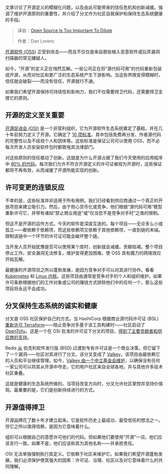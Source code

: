 
<!--
title: 开源何其重要，岂容掺沙
cover: https://cdn.thenewstack.io/media/2025/07/c6fe18df-software1.jpg
summary: 文章讨论了开源定义的模糊化问题，以及由此可能带来的信任危机和创新减缓。强调了维护开源原则的重要性，并介绍了分叉作为社区自我保护和保持生态系统健康的手段。
-->

文章讨论了开源定义的模糊化问题，以及由此可能带来的信任危机和创新减缓。强调了维护开源原则的重要性，并介绍了分叉作为社区自我保护和保持生态系统健康的手段。

> 译自：[Open Source Is Too Important To Dilute](https://thenewstack.io/open-source-is-too-important-to-dilute/)
> 
> 作者：Dan Lorenc

[开源软件 (OSS)](https://thenewstack.io/open-source/) 正受到攻击——而且不仅仅是来自那些植入恶意软件或玩弄漏洞扫描器的常见嫌疑人。

如今，“开源”的定义正在悄然瓦解。一些公司正在将“源代码可用”的代码重新包装成开源，从而对社区和更广泛的生态系统产生下游影响。当这些界限变得模糊时，信任就会破裂——而没有信任，开源就行不通。

如果我们希望开源保持可持续性和影响力，我们不仅需要捍卫代码，还需要捍卫支撑它的原则。

## 开源的定义至关重要

[开源促进会 (OSI)](https://thenewstack.io/open-source-initiative-hits-the-road-to-define-open-source-ai/) 是一个非营利组织，它为开源软件生态系统奠定了基础，并在几十年前努力定义了开源。它确定了 [10 项标准](https://opensource.org/osd)，其中包括免费再分发、作者源代码的完整性以及不歧视个人和团体等。这些标准是保证公司可以使用 OSS，而不必每次开发人员安装软件包时都致电其法律部门。

对这些原则的信任推动了创新。这就是为什么开源占据了我们今天使用的应用程序中 [90% 的代码](https://www.sonatype.com/blog/the-transformation-of-open-source-lessons-from-the-past-decade)。每次我们允许不符合开源定义的许可证被视为开源时，这些保证都将不再有效，从而减缓了开源所能实现的创新。

## 许可变更的连锁反应

不幸的是，这些标准并非适用于所有用例。我们已经看到供应商通过一个真正的开放项目来建立吸引力。然后，由于担心货币化或竞争，他们根据“源代码可用”模型重新许可它，并带有诸如“禁止商业用途”或“仅当您不是竞争对手时”之类的限制。

但这不是开源的运作方式。今天的软件是深度互连的。每个项目——无论多么小或孤立——都依赖于依赖项，而这些依赖项又依赖于其他依赖项，一直到链的末端。限制该链中一个环节的许可证可能会破坏整个链。

当开发人员开始犹豫是否可以使用某个库时，创新就会减缓。贡献枯竭。整个项目停止工作。安全漏洞无法修复。维护变得更加困难。使 OSS 具有魔力的网络效应开始瓦解。

最健康的开源项目之所以蓬勃发展，是因为竞争对手可以对其进行协作。看看 [Kubernetes](https://github.com/kubernetes/kubernetes) 和 [Linux 内核](https://en.wikipedia.org/wiki/Linux_kernel)。这些项目由通常是竞争对手的个人和组织维护。如果许可条款根据他们的工作对象或公司的赚钱方式排除他们中的任何一个，那么这些项目将永远不会成功。

## 分叉保持生态系统的诚实和健康

分叉是 OSS 社区保护自己的方式。当 HashiCorp 根据商业源代码许可证 (BSL) [重新许可 Terraform](https://www.hashicorp.com/en/blog/hashicorp-adopts-business-source-license)——阻止竞争对手基于该工具构建时——社区启动了 [OpenTofu](https://opentofu.org/blog/opentofu-announces-fork-of-terraform/)，这是一个在 OSI 批准的许可证下分叉的项目，[得到了主要贡献者和供应商的支持](https://thenewstack.io/how-opentofu-happened-and-whats-next/)。

Redis [从](https://redis.io/blog/redis-adopts-dual-source-available-licensing/) 伯克利软件发行版 (BSD) 过渡到专有许可证是一个商业决策。但它留下了一个漏洞——社区对其进行了分叉。该分叉变成了 [Valkey](https://valkey.io/)，该项目由最依赖它的人员和平台继续管理。如今，[Valkey 由一个中立基金会维护](https://thenewstack.io/valkey-will-not-just-be-a-redis-retread/)，以确保没有任何一家公司可以将其从开源中夺走。它的用户社区来自全球各地，并与其他许多技术社区重叠。

这就是健康的生态系统所做的。当项目改变方向时，分叉允许社区掌控并坚持价值观。最重要的是，它们是创新持续进行的方式。

## 开源值得捍卫

开源品牌花了数十年才建立起来。它是软件历史上最成功、最受信任的想法之一。但它之所以值得信赖，是因为它意味着什么。

组织可以根据自己的意愿许可他们的代码。但如果他们要使用“开源”一词，他们应该言行一致。如果不是，他们应该称其为其他名称——并承担责任。

OSI 无法单独强制执行其定义。它依赖于社区来维护它。如果我们希望开源蓬勃发展，我们必须保护使其强大的因素：许可证、治理、社区以及对它意味着什么的共同理解。